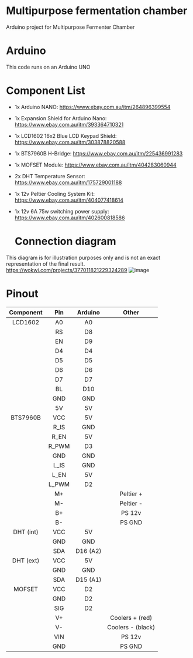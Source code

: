 # Multipurpose fermentation chamber
Arduino project for Multipurpose Fermenter Chamber

# Arduino
This code runs on an Arduino UNO

# Component List
- 1x Arduino NANO: https://www.ebay.com.au/itm/264896399554
- 1x Expansion Shield for Arduino Nano: https://www.ebay.com.au/itm/393364710321
- 1x LCD1602 16x2 Blue LCD Keypad Shield: https://www.ebay.com.au/itm/303878820588
- 1x BTS7960B H-Bridge: https://www.ebay.com.au/itm/225436991283
- 1x MOFSET Module: https://www.ebay.com.au/itm/404283060944
- 2x DHT Temperature Sensor: https://www.ebay.com.au/itm/175729001188
- 1x 12v Peltier Cooling System Kit: https://www.ebay.com.au/itm/404077418614
- 1x 12v 6A 75w switching power supply: https://www.ebay.com.au/itm/402600818586

  # Connection diagram
This diagram is for illustration purposes only and is not an exact representation of the final result.
https://wokwi.com/projects/377011821229324289
  ![image](https://github.com/uron83/fermenter/assets/13381582/39977fab-4b40-4d80-8e1b-e50b70dbffa9)
  

  # Pinout
| Component | Pin  | Arduino | Other  |
|:---:|:---:|:---:|:---:|
| LCD1602 | A0  | A0  |   |
|   | RS  | D8  |   |
|   | EN  | D9  |   |
|   | D4  | D4  |   |
|   | D5  | D5  |   |
|   | D6  | D6  |   |
|   | D7  | D7  |   |
|   | BL  | D10  |   |
|   | GND  | GND  |   |
|   | 5V  | 5V  |   |
| BTS7960B | VCC  | 5V  |   |
|  | R_IS  | GND  |   |
|  | R_EN  | 5V  |   |
|  | R_PWM  | D3  |   |
|  | GND  | GND  |   |
|  | L_IS  | GND  |   |
|  | L_EN  |  5V |   |
|  | L_PWM  |  D2 |   |
|  | M+ |  | Peltier +  |
|  | M- |  | Peltier -  |
|  | B+ |  | PS 12v  |
|  | B- |  | PS GND  |
| DHT (int)  | VCC  |  5V |   |
|  | GND  |  GND |   |
|  | SDA  |  D16 (A2) |   |
| DHT (ext)  | VCC  |  5V |   |
|  | GND  |  GND |   |
|  | SDA  |  D15 (A1) |   |
| MOFSET  | VCC  |  D2 |   |
|  | GND  |  D2 |   |
|  | SIG  |  D2 |   |
|  | V+  |   | Coolers + (red)  |
|  | V-  |   | Coolers - (black) |
|  | VIN  |   | PS 12v  |
|  | GND  |   | PS GND  |
